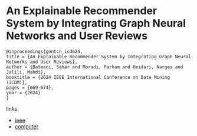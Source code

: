 # An Explainable Recommender System by Integrating Graph Neural Networks and User Reviews

```
@inproceedings{gnntcn_icdm24,
title = {An Explainable Recommender System by Integrating Graph Neural Networks and User Reviews},
author = {Batmani, Sahar and Moradi, Parham and Heidari, Narges and Jalili, Mahdi},
booktitle = {2024 IEEE International Conference on Data Mining (ICDM)},
pages = {669-674},
year = {2024}
}
```

links
- [ieee](https://doi.org/10.1109/ICDM59182.2024.00074)
- [computer](https://doi.ieeecomputersociety.org/10.1109/ICDM59182.2024.00074)
